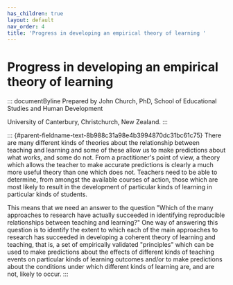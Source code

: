 ```yaml
---
has_children: true
layout: default
nav_order: 4
title: 'Progress in developing an empirical theory of learning '
---
```

# Progress in developing an empirical theory of learning 


::: documentByline
Prepared by John Church, PhD, School of Educational Studies and Human
Development

University of Canterbury, Christchurch, New Zealand.
:::

::: {#parent-fieldname-text-8b988c31a98e4b3994870dc31bc61c75}
There are many different kinds of theories about the relationship
between teaching and learning and some of these allow us to make
predictions about what works, and some do not. From a practitioner's
point of view, a theory which allows the teacher to make accurate
predictions is clearly a much more useful theory than one which does
not. Teachers need to be able to determine, from amongst the available
courses of action, those which are most likely to result in the
development of particular kinds of learning in particular kinds of
students.

This means that we need an answer to the question "Which of the many
approaches to research have actually succeeded in identifying
reproducible relationships between teaching and learning?" One way of
answering this question is to identify the extent to which each of the
main approaches to research has succeeded in developing a coherent
theory of learning and teaching, that is, a set of empirically validated
"principles" which can be used to make predictions about the effects of
different kinds of teaching events on particular kinds of learning
outcomes and/or to make predictions about the conditions under which
different kinds of learning are, and are not, likely to occur.
:::
